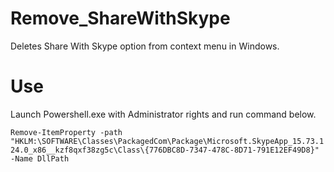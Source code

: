# Remove_ShareWithSkype

Deletes Share With Skype option from context menu in Windows.

# Use

Launch Powershell.exe with Administrator rights and run command below.

```Remove-ItemProperty -path "HKLM:\SOFTWARE\Classes\PackagedCom\Package\Microsoft.SkypeApp_15.73.124.0_x86__kzf8qxf38zg5c\Class\{776DBC8D-7347-478C-8D71-791E12EF49D8}" -Name DllPath```
